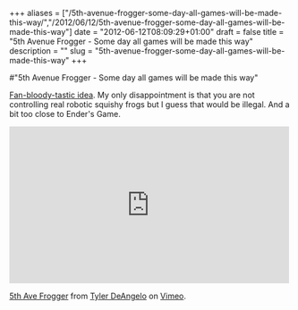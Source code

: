 +++
aliases = ["/5th-avenue-frogger-some-day-all-games-will-be-made-this-way/","/2012/06/12/5th-avenue-frogger-some-day-all-games-will-be-made-this-way"]
date = "2012-06-12T08:09:29+01:00"
draft = false
title = "5th Avenue Frogger - Some day all games will be made this way"
description = ""
slug = "5th-avenue-frogger-some-day-all-games-will-be-made-this-way"
+++

#"5th Avenue Frogger - Some day all games will be made this way"

<a href="http://5thavefrogger.com/">Fan-bloody-tastic idea</a>. My only disappointment is that you are not controlling real robotic squishy frogs but I guess that would be illegal. And a bit too close to Ender's Game.

<iframe src="http://player.vimeo.com/video/40653482?title=0&amp;byline=0&amp;portrait=0" width="500" height="281" frameborder="0" webkitAllowFullScreen mozallowfullscreen allowFullScreen></iframe> <p><a href="http://vimeo.com/40653482">5th Ave Frogger</a> from <a href="http://vimeo.com/workvideos">Tyler DeAngelo</a> on <a href="http://vimeo.com">Vimeo</a>.</p>
